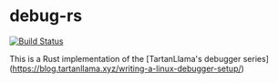 # debug-rs

[![Build Status](https://github.com/skarsh/debug-rs/actions/workflows/ci.yml/badge.svg)](https://github.com/Skarsh/debug-rs/actions/workflows/ci.yml)

This is a Rust implementation of the [TartanLlama's debugger series] (https://blog.tartanllama.xyz/writing-a-linux-debugger-setup/)

